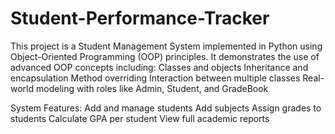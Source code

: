 # Student-Performance-Tracker
This project is a Student Management System implemented in Python using Object-Oriented Programming (OOP) principles. It demonstrates the use of advanced OOP concepts including:
Classes and objects
Inheritance and encapsulation
Method overriding
Interaction between multiple classes
Real-world modeling with roles like Admin, Student, and GradeBook

System Features:
Add and manage students
Add subjects
Assign grades to students
Calculate GPA per student
View full academic reports
